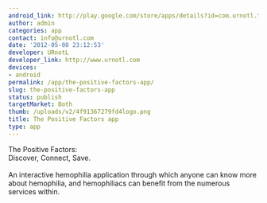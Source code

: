 ```yaml
---
android_link: http://play.google.com/store/apps/details?id=com.urnotl.thepositivefactors
author: admin
categories: app
contact: info@urnotl.com
date: '2012-05-08 23:12:53'
developer: URnotL
developer_link: http://www.urnotl.com
devices: 
- android
permalink: /app/the-positive-factors-app/
slug: the-positive-factors-app
status: publish
targetMarket: Both
thumb: /uploads/v2/4f91367279fd4logo.png
title: The Positive Factors app
type: app
---
```


The Positive Factors:<br />
Discover, Connect, Save.<br />
<br />
An interactive hemophilia application through which anyone can know more about hemophilia, and hemophiliacs can benefit from the numerous services within.